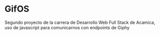# GifOS
Segundo proyecto de la carrera de Desarrollo Web Full Stack de Acamica, uso de javascript para comunicarnos con endpoints de Giphy
